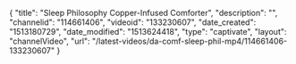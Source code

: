 {
    "title": "Sleep Philosophy Copper-Infused Comforter",
    "description": "",
    "channelid": "114661406",
    "videoid": "133230607",
    "date_created": "1513180729",
    "date_modified": "1513624418",
    "type": "captivate",
    "layout": "channelVideo",
    "url": "\/latest-videos\/da-comf-sleep-phil-mp4\/114661406-133230607"
}